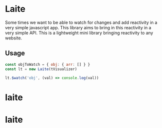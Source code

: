 # Laite

Some times we want to be able to watch for changes and add reactivity in a very simple javascript app. This library aims
to bring in this reactivity in a very simple API. This is a lightweight mini library bringing reactivity to any website.

## Usage

```js
const objToWatch = { obj: { arr: [] } }
const lt = new Laite(tVisualizer)

lt.$watch('obj', (val) => console.log(val))
```
# laite
# laite
